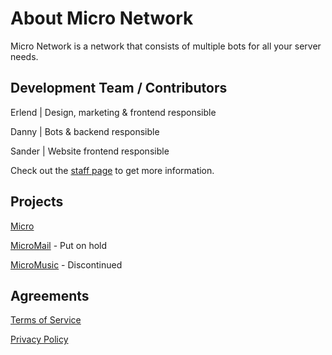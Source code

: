 # About Micro Network

Micro Network is a network that consists of multiple bots for all your server needs.

## Development Team / Contributors

Erlend | Design, marketing & frontend responsible

Danny | Bots & backend responsible

Sander | Website frontend responsible

Check out the [staff page](https://microbot.me/staff) to get more information.

## Projects
[Micro](https://microbot.me)

[MicroMail](https://mail.microbot.me) - Put on hold

[MicroMusic](https://music.microbot.me) - Discontinued

## Agreements
[Terms of Service](https://microbot.me/terms)

[Privacy Policy](https://microbot.me/privacy)
